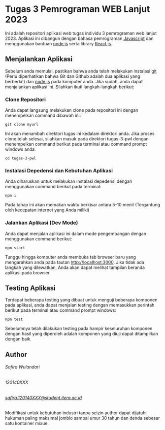 # Tugas 3 Pemrograman WEB Lanjut 2023

Ini adalah repositori aplikasi web tugas individu 3 pemrograman web lanjut 2023. Aplikasi ini dibangun dengan bahasa pemrograman [Javascript](https://www.javascript.com/) dan menggunakan bantuan [node.js](https://nodejs.org/en) serta library [React.js](https://react.dev/).

## Menjalankan Aplikasi

Sebelum anda memulai, pastikan bahwa anda telah melakukan instalasi [git](https://git-scm.com/) (Perlu diperhatikan bahwa Git dan Github adalah dua aplikasi yang berbeda!) dan [node.js](https://nodejs.org/en) pada komputer anda. Jika sudah, anda dapat menjalankan aplikasi ini. Silahkan ikuti langkah-langkah berikut:

### Clone Repositori

Anda dapat langsung melakukan clone pada repositori ini dengan menempelkan command dibawah ini:

```
git clone myurl
```

Ini akan menambah direktori tugas ini kedalam direktori anda. Jika proses clone telah selesai, silahkan masuk pada direktori tugas-3-pwl dengan menempelkan command berikut pada terminal atau command prompt windows anda:

```
cd tugas-3-pwl
```

### Instalasi Depedensi dan Kebutuhan Aplikasi

Anda diharuskan untuk melakukan instalasi depedensi dengan menggunakan command berikut pada terminal:

```
npm i
```

Pada tahap ini akan memakan waktu berkisar antara 5-10 menit (Tergantung oleh kecepatan internet yang Anda miliki)

### Jalankan Aplikasi (Dev Mode)

Anda dapat menjalan aplikasi ini dalam mode pengembangan dengan menggunakan command berikut:

```
npm start
```

Tunggu hingga komputer anda membuka tab browser baru yang mengarahkan anda pada tautan [http://localhost:3000](http://localhost:3000). Jika tidak ada langkah yang dilewatkan, Anda akan dapat melihat tampilan beranda aplikasi pada browser.

## Testing Aplikasi

Terdapat beberapa testing yang dibuat untuk menguji beberapa komponen pada aplikasi, anda dapat menjalan testing dengan memasukkan perintah berikut pada terminal atau command prompt windows:

```
npm test
```

Sebelumnya telah dilakukan testing pada hampir keseluruhan komponen dengan hasil yang diperoleh adalah komponen yang diuji dapat ditampilkan dengan baik.

## Author

###### Safira Wulandari

###### 120140XXX

###### safira.120140XXX@student.itera.ac.id

Modifikasi untuk kebutuhan industri tanpa seizin author dapat dijatuhi hukuman paling maksimal jomblo sampai umur 30 tahun dan denda sebesar satu kontainer mixue.
